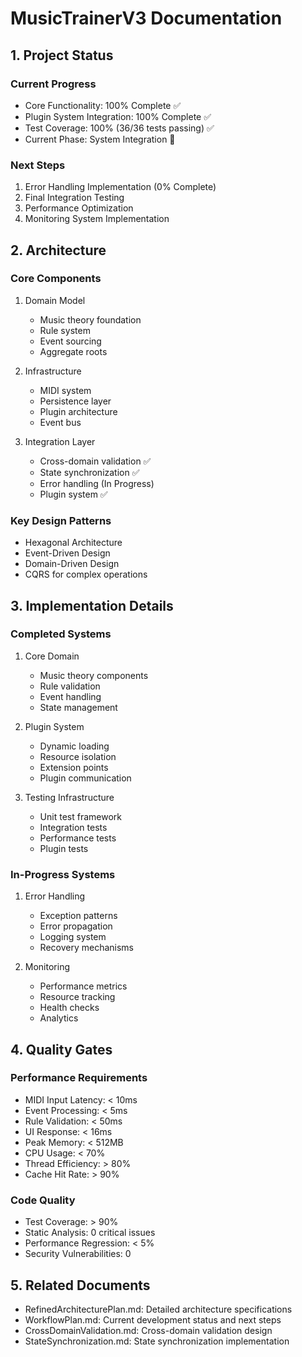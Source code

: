 # MusicTrainerV3 Documentation

## 1. Project Status

### Current Progress
- Core Functionality: 100% Complete ✅
- Plugin System Integration: 100% Complete ✅
- Test Coverage: 100% (36/36 tests passing) ✅
- Current Phase: System Integration 🔄

### Next Steps
1. Error Handling Implementation (0% Complete)
2. Final Integration Testing
3. Performance Optimization
4. Monitoring System Implementation

## 2. Architecture

### Core Components
1. Domain Model
   - Music theory foundation
   - Rule system
   - Event sourcing
   - Aggregate roots

2. Infrastructure
   - MIDI system
   - Persistence layer
   - Plugin architecture
   - Event bus

3. Integration Layer
   - Cross-domain validation ✅
   - State synchronization ✅
   - Error handling (In Progress)
   - Plugin system ✅

### Key Design Patterns
- Hexagonal Architecture
- Event-Driven Design
- Domain-Driven Design
- CQRS for complex operations

## 3. Implementation Details

### Completed Systems
1. Core Domain
   - Music theory components
   - Rule validation
   - Event handling
   - State management

2. Plugin System
   - Dynamic loading
   - Resource isolation
   - Extension points
   - Plugin communication

3. Testing Infrastructure
   - Unit test framework
   - Integration tests
   - Performance tests
   - Plugin tests

### In-Progress Systems
1. Error Handling
   - Exception patterns
   - Error propagation
   - Logging system
   - Recovery mechanisms

2. Monitoring
   - Performance metrics
   - Resource tracking
   - Health checks
   - Analytics

## 4. Quality Gates

### Performance Requirements
- MIDI Input Latency: < 10ms
- Event Processing: < 5ms
- Rule Validation: < 50ms
- UI Response: < 16ms
- Peak Memory: < 512MB
- CPU Usage: < 70%
- Thread Efficiency: > 80%
- Cache Hit Rate: > 90%

### Code Quality
- Test Coverage: > 90%
- Static Analysis: 0 critical issues
- Performance Regression: < 5%
- Security Vulnerabilities: 0

## 5. Related Documents
- RefinedArchitecturePlan.md: Detailed architecture specifications
- WorkflowPlan.md: Current development status and next steps
- CrossDomainValidation.md: Cross-domain validation design
- StateSynchronization.md: State synchronization implementation
